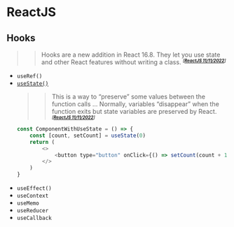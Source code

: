 # ReactJS
## Hooks
>> Hooks are a new addition in React 16.8. They let you use state and other React features without writing a class. <small>***<sup>[[ReactJS 11/11/2022](https://reactjs.org/docs/hooks-state.html)]<sup>***</small>
- `useRef()`
- [`useState()`](../example2/src/components/ComponentWithUseState.jsx)
    >> This is a way to “preserve” some values between the function calls ... Normally, variables “disappear” when the function exits but state variables are preserved by React. <small>***<sup>[[ReactJS 11/11/2022](https://reactjs.org/docs/hooks-state.html)]<sup>***</small>
    ~~~js
    const ComponentWithUseState = () => {
        const [count, setCount] = useState(0)
        return (
            <>
                <button type="button" onClick={() => setCount(count + 1)}>Counter {count}</button>
            </>
        )
    }
    ~~~
- `useEffect()`
- `useContext`
- `useMemo`
- `useReducer`
- `useCallback`

